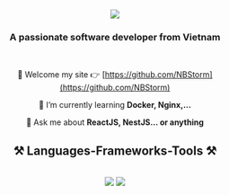 <h1 align="center">
    <img src="https://readme-typing-svg.herokuapp.com/?font=Righteous&size=35&center=true&vCenter=true&width=500&height=70&duration=4000&lines=I'm+Tung+Bao!+👋;+I'm+Fullstack+Developer!;" />
</h1>

<h3 align="center">A passionate software developer from Vietnam</h3>

<br/>

<div align="center">

🔭 Welcome my site 👉 [https://github.com/NBStorm](https://github.com/NBStorm)

🌱 I’m currently learning **Docker, Nginx,...**

💬 Ask me about **ReactJS, NestJS... or anything**

<h2 align="center">⚒️ Languages-Frameworks-Tools ⚒️</h2>
<br/>
<div align="center">
    <img src="https://skillicons.dev/icons?i=typescript,javascript,java,python,php,vscode,linux,github,git,docker,vite" />
    <img src="https://skillicons.dev/icons?i=react,vue,nodejs,django,spring,net,tailwind,mongodb,mysql" /><br>
</div>
